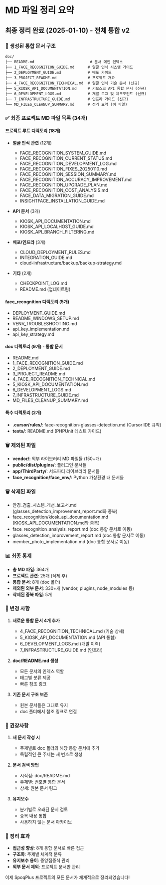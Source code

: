# MD 파일 정리 요약

## 최종 정리 완료 (2025-01-10) - 전체 통합 v2

### 📁 생성된 통합 문서 구조
```
doc/
├── README.md                         # 문서 메인 인덱스
├── 1_FACE_RECOGNITION_GUIDE.md      # 얼굴 인식 시스템 가이드
├── 2_DEPLOYMENT_GUIDE.md            # 배포 가이드
├── 3_PROJECT_README.md              # 프로젝트 개요
├── 4_FACE_RECOGNITION_TECHNICAL.md  # 얼굴 인식 기술 문서 (신규)
├── 5_KIOSK_API_DOCUMENTATION.md     # 키오스크 API 통합 문서 (신규)
├── 6_DEVELOPMENT_LOGS.md            # 개발 로그 및 체크포인트 (신규)
├── 7_INFRASTRUCTURE_GUIDE.md        # 인프라 가이드 (신규)
└── MD_FILES_CLEANUP_SUMMARY.md      # 정리 요약 (이 파일)
```

### ✅ 최종 프로젝트 MD 파일 목록 (34개)

#### 프로젝트 루트 디렉토리 (18개)
- **얼굴 인식 관련** (12개)
  - FACE_RECOGNITION_SYSTEM_GUIDE.md
  - FACE_RECOGNITION_CURRENT_STATUS.md
  - FACE_RECOGNITION_DEVELOPMENT_LOG.md
  - FACE_RECOGNITION_FIXES_20250110.md
  - FACE_RECOGNITION_SESSION_SUMMARY.md
  - FACE_RECOGNITION_ACCURACY_IMPROVEMENT.md
  - FACE_RECOGNITION_UPGRADE_PLAN.md
  - FACE_RECOGNITION_COST_ANALYSIS.md
  - FACE_DATA_MIGRATION_GUIDE.md
  - INSIGHTFACE_INSTALLATION_GUIDE.md

- **API 문서** (3개)
  - KIOSK_API_DOCUMENTATION.md
  - KIOSK_API_LOCALHOST_GUIDE.md
  - KIOSK_API_BRANCH_FILTERING.md

- **배포/인프라** (3개)
  - CLOUD_DEPLOYMENT_RULES.md
  - INTEGRATION_GUIDE.md
  - cloud-infrastructure/backup/backup-strategy.md

- **기타** (2개)
  - CHECKPOINT_LOG.md
  - README.md (업데이트됨)

#### face_recognition 디렉토리 (5개)
- DEPLOYMENT_GUIDE.md
- README_WINDOWS_SETUP.md
- VENV_TROUBLESHOOTING.md
- api_key_implementation.md
- api_key_strategy.md

#### doc 디렉토리 (9개) - 통합 문서
- README.md
- 1_FACE_RECOGNITION_GUIDE.md
- 2_DEPLOYMENT_GUIDE.md
- 3_PROJECT_README.md
- 4_FACE_RECOGNITION_TECHNICAL.md
- 5_KIOSK_API_DOCUMENTATION.md
- 6_DEVELOPMENT_LOGS.md
- 7_INFRASTRUCTURE_GUIDE.md
- MD_FILES_CLEANUP_SUMMARY.md

#### 특수 디렉토리 (2개)
- **.cursor/rules/**: face-recognition-glasses-detection.md (Cursor IDE 규칙)
- **tests/**: README.md (PHPUnit 테스트 가이드)

### 🗑️ 제외된 파일
- **vendor/**: 외부 라이브러리 MD 파일들 (150+개)
- **public/dist/plugins/**: 플러그인 문서들
- **app/ThirdParty/**: 서드파티 라이브러리 문서들
- **face_recognition/face_env/**: Python 가상환경 내 문서들

### 🗑️ 삭제된 파일
- 안경_검출_시스템_개선_보고서.md (glasses_detection_improvement_report.md와 중복)
- face_recognition/kiosk_api_documentation.md (KIOSK_API_DOCUMENTATION.md와 중복)
- face_recognition_analysis_report.md (doc 통합 문서로 이동)
- glasses_detection_improvement_report.md (doc 통합 문서로 이동)
- member_photo_implementation.md (doc 통합 문서로 이동)

### 📊 최종 통계
- **총 MD 파일**: 364개
- **프로젝트 관련**: 25개 (삭제 후)
- **통합 문서**: 8개 (doc 폴더)
- **제외된 외부 문서**: 330+개 (vendor, plugins, node_modules 등)
- **삭제된 중복 파일**: 5개

### 🔄 변경 사항
1. **새로운 통합 문서 4개 추가**
   - 4_FACE_RECOGNITION_TECHNICAL.md (기술 상세)
   - 5_KIOSK_API_DOCUMENTATION.md (API 통합)
   - 6_DEVELOPMENT_LOGS.md (개발 이력)
   - 7_INFRASTRUCTURE_GUIDE.md (인프라)

2. **doc/README.md 생성**
   - 모든 문서의 인덱스 역할
   - 태그별 분류 제공
   - 빠른 참조 링크

3. **기존 문서 구조 보존**
   - 원본 문서들은 그대로 유지
   - doc 폴더에서 참조 링크로 연결

### 📝 권장사항
1. **새 문서 작성 시**
   - 주제별로 doc 폴더의 해당 통합 문서에 추가
   - 독립적인 큰 주제는 새 번호로 생성

2. **문서 검색 방법**
   - 시작점: doc/README.md
   - 주제별: 번호별 통합 문서
   - 상세: 원본 문서 링크

3. **유지보수**
   - 분기별로 오래된 문서 검토
   - 중복 내용 통합
   - 사용하지 않는 문서 아카이브

### 🎯 정리 효과
- **접근성 향상**: 8개 통합 문서로 빠른 접근
- **구조화**: 주제별 체계적 분류
- **유지보수 용이**: 중앙집중식 관리
- **외부 문서 제외**: 프로젝트 문서만 관리

이제 SpoqPlus 프로젝트의 모든 문서가 체계적으로 정리되었습니다!
